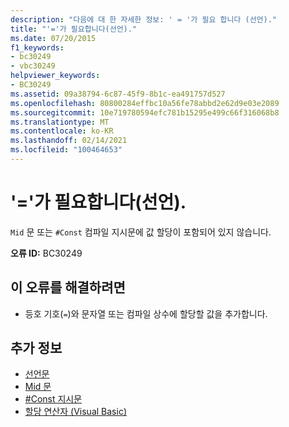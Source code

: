 ```yaml
---
description: "다음에 대 한 자세한 정보: ' = '가 필요 합니다 (선언)."
title: "'='가 필요합니다(선언)."
ms.date: 07/20/2015
f1_keywords:
- bc30249
- vbc30249
helpviewer_keywords:
- BC30249
ms.assetid: 09a38794-6c87-45f9-8b1c-ea491757d527
ms.openlocfilehash: 80800284effbc10a56fe78abbd2e62d9e03e2089
ms.sourcegitcommit: 10e719780594efc781b15295e499c66f316068b8
ms.translationtype: MT
ms.contentlocale: ko-KR
ms.lasthandoff: 02/14/2021
ms.locfileid: "100464653"
---
```

# <a name="-expected-declaration"></a>'='가 필요합니다(선언).

`Mid` 문 또는 `#Const` 컴파일 지시문에 값 할당이 포함되어 있지 않습니다.  
  
 **오류 ID:** BC30249  
  
## <a name="to-correct-this-error"></a>이 오류를 해결하려면  
  
- 등호 기호(`=`)와 문자열 또는 컴파일 상수에 할당할 값을 추가합니다.  
  
## <a name="see-also"></a>추가 정보

- [선언문](../programming-guide/language-features/statements.md#declaration-statements)
- [Mid 문](../language-reference/statements/mid-statement.md)
- [#Const 지시문](../language-reference/directives/const-directive.md)
- [할당 연산자 (Visual Basic)](../language-reference/operators/assignment-operators.md)
